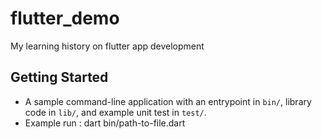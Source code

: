 # flutter_demo

My learning history on flutter app development

## Getting Started
- A sample command-line application with an entrypoint in `bin/`, library code in `lib/`, and example unit test in `test/`.
- Example run : dart bin/path-to-file.dart
